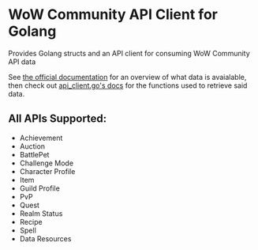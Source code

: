 # WoW Community API Client for Golang

Provides Golang structs and an API client for consuming WoW Community
API data

See [the official
documentation](http://blizzard.github.io/api-wow-docs/) for an
overview of what data is avaialable, then check out [api_client.go's
docs](http://godoc.org/github.com/bluepojo/wow#ApiClient) for the
functions used to retrieve said data.

## All APIs Supported:

* Achievement
* Auction
* BattlePet
* Challenge Mode
* Character Profile
* Item
* Guild Profile
* PvP
* Quest
* Realm Status
* Recipe
* Spell
* Data Resources
